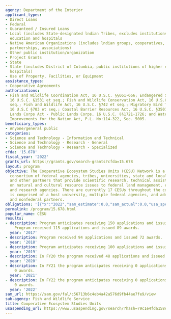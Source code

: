 ```yaml
---
agency: Department of the Interior
applicant_types:
- Direct Loans
- Federal
- Guaranteed / Insured Loans
- Local (includes State-designated lndian Tribes, excludes institutions of higher
  education and hospitals
- Native American Organizations (includes lndian groups, cooperatives, corporations,
  partnerships, associations)
- Other public institution/organization
- Project Grants
- State
- State (includes District of Columbia, public institutions of higher education and
  hospitals)
- Use of Property, Facilities, or Equipment
assistance_types:
- Cooperative Agreements
authorizations:
- Fish and Wildlife Coordination Act, 16 U.S.C. §§661-666; Endangered Species Act,
  16 U.S.C. §1531 et seq.; Fish and Wildlife Conservation Act, 16 U.S.C. §2901 et
  seq.; Fish and Wildlife Act, 16 U.S.C. §742 et seq.; Migratory Bird Treaty Act,
  16 U.S.C §703 et seq.; Coastal Barrier Resources Act, 16 U.S.C. §3501 et seq.; Public
  Lands Corps Act - Public Lands Corps, 16 U.S.C. §§1721-1726; and Water Infrastructure
  Improvements for the Nation Act, P.L. No:114-322, Sec. 5005.
beneficiary_types:
- Anyone/general public
categories:
- Science and Technology - Information and Technical
- Science and Technology - Research - General
- Science and Technology - Research - Specialized
cfda: '15.678'
fiscal_year: '2022'
grants_url: https://grants.gov/search-grants?cfda=15.678
layout: program
objective: The Cooperative Ecosystem Studies Units (CESU) Network is a national, collaborative
  consortium of federal agencies, tribes, universities, state and local governments,
  and other partners that provide scientific research, technical assistance, and education
  on natural and cultural resource issues to federal land management, environmental,
  and research agencies. There are currently 17 CESUs throughout the country. Each
  is comprised of a host university, multiple federal agencies, and additional academic
  and nonfederal partners.
obligations: '[{"x":"2022","sam_estimate":0.0,"sam_actual":0.0,"usa_spending_actual":3323629.52},{"x":"2023","sam_estimate":0.0,"sam_actual":1940893.0,"usa_spending_actual":1867435.58},{"x":"2024","sam_estimate":393297.0,"sam_actual":0.0,"usa_spending_actual":386966.14}]'
permalink: /program/15.678.html
popular_name: CESU
results:
- description: Program anticipates receiving 150 applications and issuing 100 awards.
    Program received 115 applications and issued 89 awards.
  year: '2017'
- description: Program received 94 applications and issued 72 awards.
  year: '2018'
- description: Program anticipates receiving 100 applications and issuing 70 awards.
  year: '2019'
- description: In FY20 the program received 48 applications and issued 48 awards.
  year: '2020'
- description: In FY21 the program anticipates receiving 0 applications and issuing
    0 awards.
  year: '2021'
- description: In FY22 the program anticipates receiving 0 applications and issuing
    0 awards.
  year: '2022'
sam_url: https://sam.gov/fal/c56713b6c4eb4a42a576d9fb44ae7fe9/view
sub-agency: Fish and Wildlife Service
title: Cooperative Ecosystem Studies Units
usaspending_url: https://www.usaspending.gov/search/?hash=79c1e4fda158ea69858224e611e35f99
---
```

